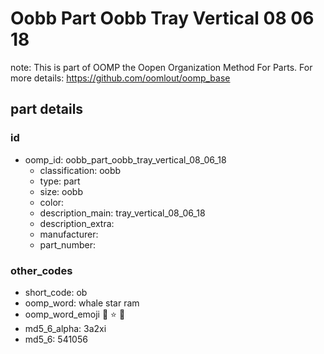 # Oobb Part Oobb Tray Vertical 08 06 18  

note: This is part of OOMP the Oopen Organization Method For Parts. For more details: https://github.com/oomlout/oomp_base

##  part details





### id
* oomp_id: oobb_part_oobb_tray_vertical_08_06_18
  * classification: oobb
  * type: part
  * size: oobb
  * color: 
  * description_main: tray_vertical_08_06_18
  * description_extra: 
  * manufacturer: 
  * part_number: 

### other_codes
* short_code: ob
* oomp_word: whale star ram
* oomp_word_emoji :whale: :star: :ram:
* md5_6_alpha: 3a2xi
* md5_6: 541056